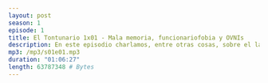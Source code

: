 ```yaml
---
layout: post
season: 1
episode: 1
title: El Tontunario 1x01 - Mala memoria, funcionariofobia y OVNIs
description: En este episodio charlamos, entre otras cosas, sobre el la mala memoria, la funcionariofobia y los parkings para OVNIS.
mp3: /mp3/s01e01.mp3
duration: "01:06:27"
length: 63787348 # Bytes
---
```

